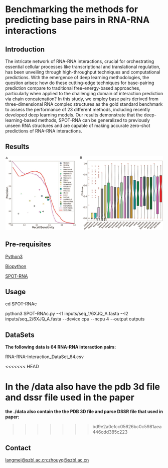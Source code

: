 #  Benchmarking the methods for predicting base pairs in RNA-RNA interactions

## Introduction

The intricate network of RNA-RNA interactions, crucial for orchestrating essential cellular processes like transcriptional and translational regulation, has been unveiling through high-throughput techniques and computational predictions. With the emergence of deep learning methodologies, the question arises: how do these cutting-edge techniques for base-pairing prediction compare to traditional free-energy-based approaches, particularly when applied to the challenging domain of interaction prediction via chain concatenation? In this study, we employ base pairs derived from three-dimensional RNA complex structures as the gold standard benchmark to assess the performance of 23 different methods, including recently developed deep learning models. Our results demonstrate that the deep-learning-based methods, SPOT-RNA can be generalized to previously unseen RNA structures and are capable of making accurate zero-shot predictions of RNA-RNA interactions.

## Results

![image text](https://github.com/meilanglang/RNA-RNA-Interaction/blob/master/results/FIG1.png  "SPOT-RNAc Performance Comparison")

## Pre-requisites

 [Python3](https://docs.python-guide.org/starting/install3/linux/)

[Biopython](https://biopython.org/wiki/Download)

[SPOT-RNA](https://github.com/jaswindersingh2/SPOT-RNA)

## Usage

cd SPOT-RNAc

python3  SPOT-RNAc.py --I1 inputs/seq_1/6XJQ_A.fasta --I2 inputs/seq_2/6XJQ_A.fasta --device cpu --ncpu 4  --output outputs

## DataSets

**The following data is 64 RNA-RNA interaction pairs:**

RNA-RNA-Interaction_DataSet_64.csv 

<<<<<<< HEAD

**In the /data also have the pdb 3d file and dssr file used in the paper**
=======
**the ./data also contain the the PDB 3D file and parse DSSR file that used in paper:**
>>>>>>> bd9e2a0efcc05626bc0c5981aea446cdd385c223

## Contact

langmei@szbl.ac.cn;zhouyq@szbl.ac.cn











